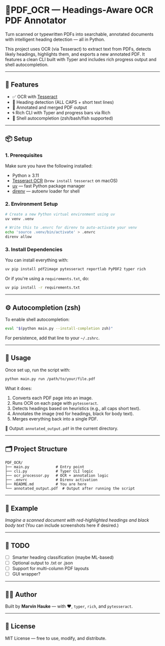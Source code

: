 # 📖PDF_OCR — Headings-Aware OCR PDF Annotator

Turn scanned or typewritten PDFs into searchable, annotated documents with intelligent heading detection — all in Python.

This project uses OCR (via Tesseract) to extract text from PDFs, detects likely headings, highlights them, and exports a new annotated PDF. It features a clean CLI built with Typer and includes rich progress output and shell autocompletion.

---

## 🚀 Features

- ✅ OCR with [Tesseract](https://github.com/tesseract-ocr/tesseract)
- 🧾 Heading detection (ALL CAPS + short text lines)
- 📄 Annotated and merged PDF output
- 🌀 Rich CLI with Typer and progress bars via Rich
- 🐚 Shell autocompletion (zsh/bash/fish supported)

---

## 📦 Setup

### 1. Prerequisites

Make sure you have the following installed:

- Python ≥ 3.11
- [Tesseract OCR](https://github.com/tesseract-ocr/tesseract) (`brew install tesseract` on macOS)
- [uv](https://github.com/astral-sh/uv) — fast Python package manager
- [direnv](https://direnv.net/) — autoenv loader for shell

### 2. Environment Setup

```bash
# Create a new Python virtual environment using uv
uv venv .venv

# Write this to .envrc for direnv to auto-activate your venv
echo 'source .venv/bin/activate' > .envrc
direnv allow
```

### 3. Install Dependencies

You can install everything with:

```bash
uv pip install pdf2image pytesseract reportlab PyPDF2 typer rich
```

Or if you're using a `requirements.txt`, do:

```bash
uv pip install -r requirements.txt
```

---

## ⚙️ Autocompletion (zsh)

To enable shell autocompletion:

```bash
eval "$(python main.py --install-completion zsh)"
```

For persistence, add that line to your `~/.zshrc`.

---

## 🧪 Usage

Once set up, run the script with:

```bash
python main.py run /path/to/your/file.pdf
```

What it does:

1. Converts each PDF page into an image.
2. Runs OCR on each page with `pytesseract`.
3. Detects headings based on heuristics (e.g., all caps short text).
4. Annotates the image (red for headings, black for body text).
5. Merges everything back into a single PDF.

📄 Output: `annotated_output.pdf` in the current directory.

---

## 🗂️ Project Structure

```
PDF_OCR/
├── main.py            # Entry point
├── cli.py             # Typer CLI logic
├── ocr_processor.py   # OCR + annotation logic
├── .envrc             # Direnv activation
├── README.md          # You are here
└── annotated_output.pdf  # Output after running the script
```

---

## 📸 Example

_Imagine a scanned document with red-highlighted headings and black body text_
(You can include screenshots here if desired.)

---

## 🔧 TODO

- [ ] Smarter heading classification (maybe ML-based)
- [ ] Optional output to .txt or .json
- [ ] Support for multi-column PDF layouts
- [ ] GUI wrapper?

---

## 🧑‍💻 Author

Built by **Marvin Hauke** — with ❤️, `typer`, `rich`, and `pytesseract`.

---

## 📄 License

MIT License — free to use, modify, and distribute.
